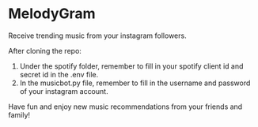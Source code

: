 # MelodyGram
Receive trending music from your instagram followers.

After cloning the repo:
  1) Under the spotify folder, remember to fill in your spotify client id and secret id in the .env file.
  2) In the musicbot.py file, remember to fill in the username and password of your instagram account.

Have fun and enjoy new music recommendations from your friends and family!
